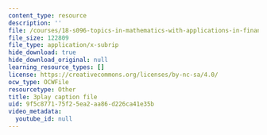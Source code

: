 ```yaml
---
content_type: resource
description: ''
file: /courses/18-s096-topics-in-mathematics-with-applications-in-finance-fall-2013/9f5c877175f25ea2aa86d226ca41e35b_92WaNz9mPeY.vtt
file_size: 122809
file_type: application/x-subrip
hide_download: true
hide_download_original: null
learning_resource_types: []
license: https://creativecommons.org/licenses/by-nc-sa/4.0/
ocw_type: OCWFile
resourcetype: Other
title: 3play caption file
uid: 9f5c8771-75f2-5ea2-aa86-d226ca41e35b
video_metadata:
  youtube_id: null
---
```

